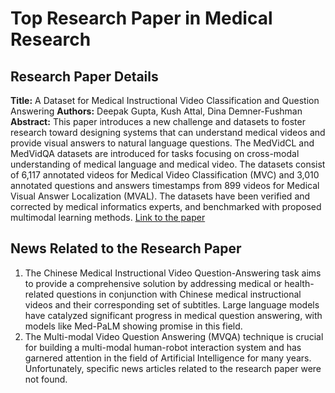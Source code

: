 # Top Research Paper in Medical Research

## Research Paper Details

**Title:** A Dataset for Medical Instructional Video Classification and Question Answering
**Authors:** Deepak Gupta, Kush Attal, Dina Demner-Fushman
**Abstract:** This paper introduces a new challenge and datasets to foster research toward designing systems that can understand medical videos and provide visual answers to natural language questions. The MedVidCL and MedVidQA datasets are introduced for tasks focusing on cross-modal understanding of medical language and medical video. The datasets consist of 6,117 annotated videos for Medical Video Classification (MVC) and 3,010 annotated questions and answers timestamps from 899 videos for Medical Visual Answer Localization (MVAL). The datasets have been verified and corrected by medical informatics experts, and benchmarked with proposed multimodal learning methods.
[Link to the paper](https://arxiv.org/abs/2201.12689)

## News Related to the Research Paper

1. The Chinese Medical Instructional Video Question-Answering task aims to provide a comprehensive solution by addressing medical or health-related questions in conjunction with Chinese medical instructional videos and their corresponding set of subtitles. Large language models have catalyzed significant progress in medical question answering, with models like Med-PaLM showing promise in this field.
2. The Multi-modal Video Question Answering (MVQA) technique is crucial for building a multi-modal human-robot interaction system and has garnered attention in the field of Artificial Intelligence for many years.
Unfortunately, specific news articles related to the research paper were not found.
